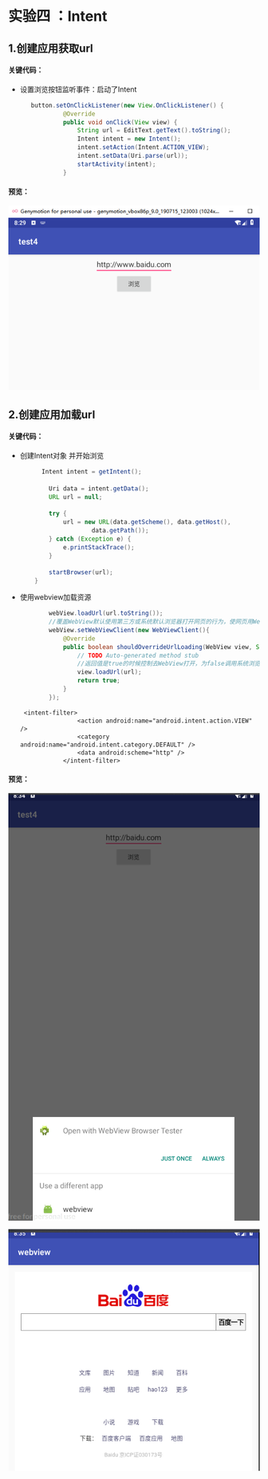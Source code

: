 # 实验四 ：Intent



## 1.创建应用获取url

#### 关键代码：

- 设置浏览按钮监听事件：启动了Intent  

  ```java
     button.setOnClickListener(new View.OnClickListener() {
              @Override
              public void onClick(View view) {
                  String url = EditText.getText().toString();
                  Intent intent = new Intent();
                  intent.setAction(Intent.ACTION_VIEW);
                  intent.setData(Uri.parse(url));
                  startActivity(intent);
              }
  ```



#### 预览：

![](pic/11.png)





## 2.创建应用加载url

#### 关键代码：

- 创建Intent对象 并开始浏览

  ```java
  		Intent intent = getIntent();
  
          Uri data = intent.getData();
          URL url = null;
  
          try {
              url = new URL(data.getScheme(), data.getHost(),
                      data.getPath());
          } catch (Exception e) {
              e.printStackTrace();
          }
  
          startBrowser(url);
      }
  
  ```

- 使用webview加载资源

  ```java
          webView.loadUrl(url.toString());
          //覆盖WebView默认使用第三方或系统默认浏览器打开网页的行为，使网页用WebView打开
          webView.setWebViewClient(new WebViewClient(){
              @Override
              public boolean shouldOverrideUrlLoading(WebView view, String url) {
                  // TODO Auto-generated method stub
                  //返回值是true的时候控制去WebView打开，为false调用系统浏览器或第三方浏览器
                  view.loadUrl(url);
                  return true;
              }
          });
  ```
  
  ```
   <intent-filter>
                  <action android:name="android.intent.action.VIEW" />
                  <category android:name="android.intent.category.DEFAULT" />
                  <data android:scheme="http" />
              </intent-filter>
  ```
  
  

#### 预览：

![](pic/22.png)



![33](pic/33.png)



